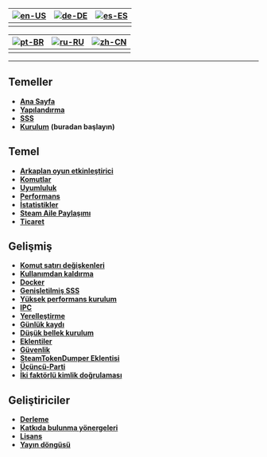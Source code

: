 | [![en-US](https://raw.githubusercontent.com/hjnilsson/country-flags/master/png100px/us.png)](https://github.com/JustArchiNET/ArchiSteamFarm/wiki/Home) | [![de-DE](https://raw.githubusercontent.com/hjnilsson/country-flags/master/png100px/de.png)](https://github.com/JustArchiNET/ArchiSteamFarm/wiki/Home-de-DE) | [![es-ES](https://raw.githubusercontent.com/hjnilsson/country-flags/master/png100px/es.png)](https://github.com/JustArchiNET/ArchiSteamFarm/wiki/Home-es-ES) |
| ------------------------------------------------------------------------------------------------------------------------------------------------------ | ------------------------------------------------------------------------------------------------------------------------------------------------------------ | ------------------------------------------------------------------------------------------------------------------------------------------------------------ |
|                                                                                                                                                        |                                                                                                                                                              |                                                                                                                                                              |

| [![pt-BR](https://raw.githubusercontent.com/hjnilsson/country-flags/master/png100px/br.png)](https://github.com/JustArchiNET/ArchiSteamFarm/wiki/Home-pt-BR) | [![ru-RU](https://raw.githubusercontent.com/hjnilsson/country-flags/master/png100px/ru.png)](https://github.com/JustArchiNET/ArchiSteamFarm/wiki/Home-ru-RU) | [![zh-CN](https://raw.githubusercontent.com/hjnilsson/country-flags/master/png100px/cn.png)](https://github.com/JustArchiNET/ArchiSteamFarm/wiki/Home-zh-CN) |
| ------------------------------------------------------------------------------------------------------------------------------------------------------------ | ------------------------------------------------------------------------------------------------------------------------------------------------------------ | ------------------------------------------------------------------------------------------------------------------------------------------------------------ |
|                                                                                                                                                              |                                                                                                                                                              |                                                                                                                                                              |

* * *

## Temeller

* **[Ana Sayfa](https://github.com/JustArchiNET/ArchiSteamFarm/wiki/Home)**
* **[Yapılandırma](https://github.com/JustArchiNET/ArchiSteamFarm/wiki/Configuration)**
* **[SSS](https://github.com/JustArchiNET/ArchiSteamFarm/wiki/FAQ)**
* **[Kurulum](https://github.com/JustArchiNET/ArchiSteamFarm/wiki/Setting-up)** **(buradan başlayın)**

## Temel

* **[Arkaplan oyun etkinleştirici](https://github.com/JustArchiNET/ArchiSteamFarm/wiki/Background-games-redeemer)**
* **[Komutlar](https://github.com/JustArchiNET/ArchiSteamFarm/wiki/Commands)**
* **[Uyumluluk](https://github.com/JustArchiNET/ArchiSteamFarm/wiki/Compatibility)**
* **[Performans](https://github.com/JustArchiNET/ArchiSteamFarm/wiki/Performance)**
* **[İstatistikler](https://github.com/JustArchiNET/ArchiSteamFarm/wiki/Statistics)**
* **[Steam Aile Paylaşımı](https://github.com/JustArchiNET/ArchiSteamFarm/wiki/Steam-Family-Sharing)**
* **[Ticaret](https://github.com/JustArchiNET/ArchiSteamFarm/wiki/Trading)**

## Gelişmiş

* **[Komut satırı değişkenleri](https://github.com/JustArchiNET/ArchiSteamFarm/wiki/Command-line-arguments)**
* **[Kullanımdan kaldırma](https://github.com/JustArchiNET/ArchiSteamFarm/wiki/Deprecation)**
* **[Docker](https://github.com/JustArchiNET/ArchiSteamFarm/wiki/Docker)**
* **[Genişletilmiş SSS](https://github.com/JustArchiNET/ArchiSteamFarm/wiki/Extended-FAQ)**
* **[Yüksek performans kurulum](https://github.com/JustArchiNET/ArchiSteamFarm/wiki/High-performance-setup)**
* **[IPC](https://github.com/JustArchiNET/ArchiSteamFarm/wiki/IPC)**
* **[Yerelleştirme](https://github.com/JustArchiNET/ArchiSteamFarm/wiki/Localization)**
* **[Günlük kaydı](https://github.com/JustArchiNET/ArchiSteamFarm/wiki/Logging)**
* **[Düşük bellek kurulum](https://github.com/JustArchiNET/ArchiSteamFarm/wiki/Low-memory-setup)**
* **[Eklentiler](https://github.com/JustArchiNET/ArchiSteamFarm/wiki/Plugins)**
* **[Güvenlik](https://github.com/JustArchiNET/ArchiSteamFarm/wiki/Security)**
* **[SteamTokenDumper Eklentisi](https://github.com/JustArchiNET/ArchiSteamFarm/wiki/SteamTokenDumperPlugin)**
* **[Üçüncü-Parti](https://github.com/JustArchiNET/ArchiSteamFarm/wiki/Third-party)**
* **[İki faktörlü kimlik doğrulaması](https://github.com/JustArchiNET/ArchiSteamFarm/wiki/Two-factor-authentication)**

## Geliştiriciler

* **[Derleme](https://github.com/JustArchiNET/ArchiSteamFarm/wiki/Compilation)**
* **[Katkıda bulunma yönergeleri](https://github.com/JustArchiNET/ArchiSteamFarm/blob/master/.github/CONTRIBUTING.md)**
* **[Lisans](https://github.com/JustArchiNET/ArchiSteamFarm/wiki/License)**
* **[Yayın döngüsü](https://github.com/JustArchiNET/ArchiSteamFarm/wiki/Release-cycle)**